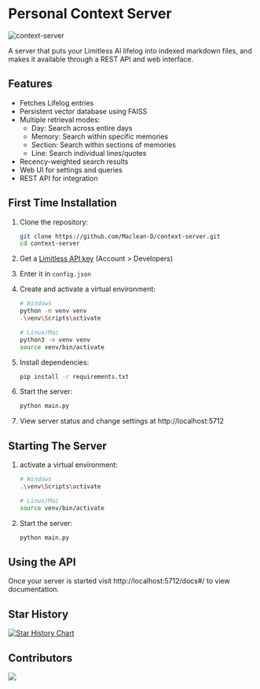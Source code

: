 # Personal Context Server

![context-server](https://github.com/Maclean-D/personal-context/raw/main/context-server.png)

A server that puts your Limitless AI lifelog into indexed markdown files, and makes it available through a REST API and web interface.

## Features

- Fetches Lifelog entries
- Persistent vector database using FAISS
- Multiple retrieval modes:
  - Day: Search across entire days
  - Memory: Search within specific memories
  - Section: Search within sections of memories
  - Line: Search individual lines/quotes
- Recency-weighted search results
- Web UI for settings and queries
- REST API for integration

## First Time Installation

1. Clone the repository:
   ```bash
   git clone https://github.com/Maclean-D/context-server.git
   cd context-server
   ```

2. Get a [Limitless API key](https://app.limitless.ai) (Account > Developers)

3. Enter it in `config.json`

3. Create and activate a virtual environment:
   ```bash
   # Windows
   python -m venv venv
   .\venv\Scripts\activate

   # Linux/Mac
   python3 -m venv venv
   source venv/bin/activate
   ```

4. Install dependencies:
   ```bash
   pip install -r requirements.txt
   ```

5. Start the server:
   ```bash
   python main.py
   ```

6. View server status and change settings at http://localhost:5712

## Starting The Server

1. activate a virtual environment:
   ```bash
   # Windows
   .\venv\Scripts\activate

   # Linux/Mac
   source venv/bin/activate
   ```

2. Start the server:
   ```bash
   python main.py
   ```

## Using the API

Once your server is started visit http://localhost:5712/docs#/ to view documentation.

## Star History

[![Star History Chart](https://api.star-history.com/svg?repos=Maclean-D/context-server&type=Date)](https://star-history.com/#Maclean-D/context-server&Date)

## Contributors

<a href="https://github.com/Maclean-D/context-server/graphs/contributors">
  <img src="https://contrib.rocks/image?repo=Maclean-D/context-server" />
</a>
